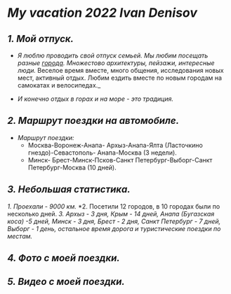 # *My vacation 2022 Ivan Denisov*

## _1. Мой отпуск._

* _Я люблю проводить свой отпуск семьей. Мы любим посещать разные [города](#2-маршрут-поездки-на-автомобиле).
 Множестово архитектуры, пейзажи, интересные люди._ Веселое время вместе, много общения, исследования новых мест, активный отдых. Любим ездить вместе по новым городам на самокатах и велосипедах._ 
 
 * _И конечно отдых в горах и на море - это традиция._ 

## _2. Маршрут поездки на автомобиле._

* _Маршрут поездки:_
    - Москва-Воронеж-Анапа- Архыз-Анапа-Ялта (Ласточкино гнездо)-Севастополь- Анапа-Москва (3 недели).
     - Минск- Брест-Минск-Псков-Санкт Петербург-Выборг-Санкт Петербург-Москва (10 дней).

## _3. Небольшая статистика._

*1. Проехали - 9000 км.*
*2. Посетили 12 городов, в 10 городах были по несколько дней.
*3. Архыз - 3 дня, Крым - 14 дней, Анапа (Бугазская коса) -5 дней, Минск - 3 дня, Брест - 2 дня, Санкт Петербург - 7 дней, Выборг - 1 день, остальное время дорога и туристические поездки по местам.*

## _4. Фото с моей поездки._

## _5. Видео с моей поездки._